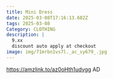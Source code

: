```yaml
---
title: Mini Dress
date: 2025-03-08T17:16:13.682Z
tags: 2025-03-08
Category: CLOTHING
description: |
  9.xx
  discount auto apply at checkout 
image: img/71mrbn1vs7l._ac_sy679_.jpg
---
```

 https://amzlink.to/az0oHth1udvgg
AD